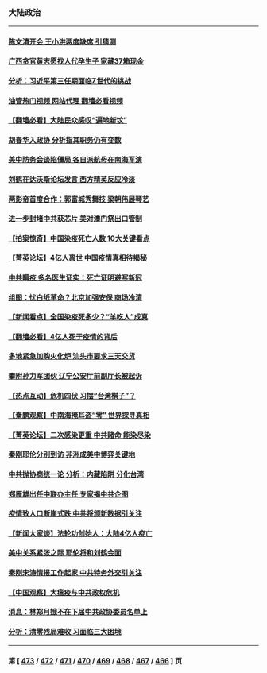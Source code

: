### 大陆政治
---
#### [陈文清开会 王小洪两度缺席 引猜测](../../pages/ncid277/n13909816.md?01181645) 
#### [广西贪官黄志愿找人代孕生子 家藏37箱现金](../../pages/ncid277/n13909804.md?01181645) 
#### [分析：习近平第三任期面临Z世代的挑战](../../pages/ncid277/n13909744.md?01181645) 
#### [油管热门视频 网站代理 翻墙必看视频](http://138.2.39.72:81/youtube.html?epic-marker?01181645)
#### [【翻墙必看】大陆民众感叹“遍地新坟”](../../pages/ncid277/n13909806.md?01181645) 
#### [胡春华入政协 分析指其职务仍有变数](../../pages/ncid277/n13909666.md?01181645) 
#### [美中防务会谈陷僵局 各自派航母在南海军演](../../pages/ncid277/n13909604.md?01181645) 
#### [刘鹤在达沃斯论坛发言 西方精英反应冷淡](../../pages/ncid277/n13909504.md?01181645) 
#### [两影帝首度合作：郭富城秀舞技 梁朝伟展琴艺](../../pages/ncid277/n13909486.md?01181645) 
#### [进一步封堵中共获芯片 美对澳门祭出口管制](../../pages/ncid277/n13909529.md?01181645) 
#### [【拍案惊奇】中国染疫死亡人数 10大关键看点](../../pages/ncid277/n13909292.md?01181645) 
#### [【菁英论坛】4亿人离世 中国疫情真相待揭秘](../../pages/ncid277/n13909502.md?01181645) 
#### [中共瞒疫 多名医生证实：死亡证明避写新冠](../../pages/ncid277/n13909473.md?01181645) 
#### [组图：忧白纸革命？北京加强安保 商场冷清](../../pages/ncid277/n13908587.md?01181645) 
#### [【新闻看点】全国染疫死多少？“羊吃人”成真](../../pages/ncid277/n13908769.md?01181645) 
#### [【翻墙必看】4亿人死于疫情的背后](../../pages/ncid277/n13909021.md?01181645) 
#### [多地紧急加购火化炉 汕头市要求三天交货](../../pages/ncid277/n13908850.md?01181645) 
#### [攀附孙力军团伙 辽宁公安厅前副厅长被起诉](../../pages/ncid277/n13908829.md?01181645) 
#### [【热点互动】危机四伏 习摆“台湾棋子”？](../../pages/ncid277/n13908779.md?01181645) 
#### [【秦鹏观察】中南海掩耳盗“零” 世界探寻真相](../../pages/ncid277/n13908711.md?01181645) 
#### [【菁英论坛】二次感染更重 中共赌命 能染尽染](../../pages/ncid277/n13908608.md?01181645) 
#### [秦刚耶伦分别到访 非洲成美中博弈关键地](../../pages/ncid277/n13908708.md?01181645) 
#### [中共抛协商统一论 分析：内藏陷阱 分化台湾](../../pages/ncid277/n13899447.md?01181645) 
#### [郑雁雄出任中联办主任 专家揭中共企图](../../pages/ncid277/n13908617.md?01181645) 
#### [疫情致人口断崖式跌 中共将颁新数据引关注](../../pages/ncid277/n13908588.md?01181645) 
#### [【新闻大家谈】法轮功创始人：大陆4亿人疫亡](../../pages/ncid277/n13908519.md?01181645) 
#### [美中关系紧张之际 耶伦将和刘鹤会面](../../pages/ncid277/n13908554.md?01181645) 
#### [秦刚宋涛情报工作起家 中共特务外交引关注](../../pages/ncid277/n13908439.md?01181645) 
#### [【中国观察】大瘟疫与中共政权危机](../../pages/ncid277/n13908319.md?01181645) 
#### [消息：林郑月娥不在下届中共政协委员名单上](../../pages/ncid277/n13908361.md?01181645) 
#### [分析：清零残局难收 习面临三大困境](../../pages/ncid277/n13907775.md?01181645) 

---
#### 第 [ [473](./473.md?01181645) / [472](./472.md?01181645) / [471](./471.md?01181645) / [470](./470.md?01181645) / [469](./469.md?01181645) / [468](./468.md?01181645) / [467](./467.md?01181645) / [466](./466.md?01181645) ] 页

